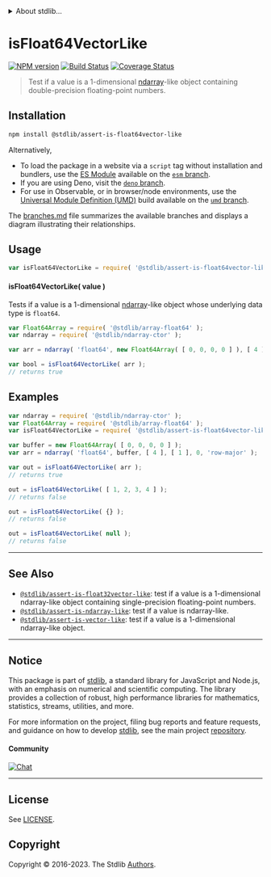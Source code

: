 <!--

@license Apache-2.0

Copyright (c) 2020 The Stdlib Authors.

Licensed under the Apache License, Version 2.0 (the "License");
you may not use this file except in compliance with the License.
You may obtain a copy of the License at

   http://www.apache.org/licenses/LICENSE-2.0

Unless required by applicable law or agreed to in writing, software
distributed under the License is distributed on an "AS IS" BASIS,
WITHOUT WARRANTIES OR CONDITIONS OF ANY KIND, either express or implied.
See the License for the specific language governing permissions and
limitations under the License.

-->


<details>
  <summary>
    About stdlib...
  </summary>
  <p>We believe in a future in which the web is a preferred environment for numerical computation. To help realize this future, we've built stdlib. stdlib is a standard library, with an emphasis on numerical and scientific computation, written in JavaScript (and C) for execution in browsers and in Node.js.</p>
  <p>The library is fully decomposable, being architected in such a way that you can swap out and mix and match APIs and functionality to cater to your exact preferences and use cases.</p>
  <p>When you use stdlib, you can be absolutely certain that you are using the most thorough, rigorous, well-written, studied, documented, tested, measured, and high-quality code out there.</p>
  <p>To join us in bringing numerical computing to the web, get started by checking us out on <a href="https://github.com/stdlib-js/stdlib">GitHub</a>, and please consider <a href="https://opencollective.com/stdlib">financially supporting stdlib</a>. We greatly appreciate your continued support!</p>
</details>

# isFloat64VectorLike

[![NPM version][npm-image]][npm-url] [![Build Status][test-image]][test-url] [![Coverage Status][coverage-image]][coverage-url] <!-- [![dependencies][dependencies-image]][dependencies-url] -->

> Test if a value is a 1-dimensional [ndarray][@stdlib/ndarray/ctor]-like object containing double-precision floating-point numbers.

<section class="installation">

## Installation

```bash
npm install @stdlib/assert-is-float64vector-like
```

Alternatively,

-   To load the package in a website via a `script` tag without installation and bundlers, use the [ES Module][es-module] available on the [`esm` branch][esm-url].
-   If you are using Deno, visit the [`deno` branch][deno-url].
-   For use in Observable, or in browser/node environments, use the [Universal Module Definition (UMD)][umd] build available on the [`umd` branch][umd-url].

The [branches.md][branches-url] file summarizes the available branches and displays a diagram illustrating their relationships.

</section>

<section class="usage">

## Usage

```javascript
var isFloat64VectorLike = require( '@stdlib/assert-is-float64vector-like' );
```

#### isFloat64VectorLike( value )

Tests if a value is a 1-dimensional [ndarray][@stdlib/ndarray/ctor]-like object whose underlying data type is `float64`.

```javascript
var Float64Array = require( '@stdlib/array-float64' );
var ndarray = require( '@stdlib/ndarray-ctor' );

var arr = ndarray( 'float64', new Float64Array( [ 0, 0, 0, 0 ] ), [ 4 ], [ 1 ], 0, 'row-major' );

var bool = isFloat64VectorLike( arr );
// returns true
```

</section>

<!-- /.usage -->

<section class="examples">

## Examples

<!-- eslint no-undef: "error" -->

```javascript
var ndarray = require( '@stdlib/ndarray-ctor' );
var Float64Array = require( '@stdlib/array-float64' );
var isFloat64VectorLike = require( '@stdlib/assert-is-float64vector-like' );

var buffer = new Float64Array( [ 0, 0, 0, 0 ] );
var arr = ndarray( 'float64', buffer, [ 4 ], [ 1 ], 0, 'row-major' );

var out = isFloat64VectorLike( arr );
// returns true

out = isFloat64VectorLike( [ 1, 2, 3, 4 ] );
// returns false

out = isFloat64VectorLike( {} );
// returns false

out = isFloat64VectorLike( null );
// returns false
```

</section>

<!-- /.examples -->

<!-- Section for related `stdlib` packages. Do not manually edit this section, as it is automatically populated. -->

<section class="related">

* * *

## See Also

-   <span class="package-name">[`@stdlib/assert-is-float32vector-like`][@stdlib/assert/is-float32vector-like]</span><span class="delimiter">: </span><span class="description">test if a value is a 1-dimensional ndarray-like object containing single-precision floating-point numbers.</span>
-   <span class="package-name">[`@stdlib/assert-is-ndarray-like`][@stdlib/assert/is-ndarray-like]</span><span class="delimiter">: </span><span class="description">test if a value is ndarray-like.</span>
-   <span class="package-name">[`@stdlib/assert-is-vector-like`][@stdlib/assert/is-vector-like]</span><span class="delimiter">: </span><span class="description">test if a value is a 1-dimensional ndarray-like object.</span>

</section>

<!-- /.related -->

<!-- Section for all links. Make sure to keep an empty line after the `section` element and another before the `/section` close. -->


<section class="main-repo" >

* * *

## Notice

This package is part of [stdlib][stdlib], a standard library for JavaScript and Node.js, with an emphasis on numerical and scientific computing. The library provides a collection of robust, high performance libraries for mathematics, statistics, streams, utilities, and more.

For more information on the project, filing bug reports and feature requests, and guidance on how to develop [stdlib][stdlib], see the main project [repository][stdlib].

#### Community

[![Chat][chat-image]][chat-url]

---

## License

See [LICENSE][stdlib-license].


## Copyright

Copyright &copy; 2016-2023. The Stdlib [Authors][stdlib-authors].

</section>

<!-- /.stdlib -->

<!-- Section for all links. Make sure to keep an empty line after the `section` element and another before the `/section` close. -->

<section class="links">

[npm-image]: http://img.shields.io/npm/v/@stdlib/assert-is-float64vector-like.svg
[npm-url]: https://npmjs.org/package/@stdlib/assert-is-float64vector-like

[test-image]: https://github.com/stdlib-js/assert-is-float64vector-like/actions/workflows/test.yml/badge.svg?branch=main
[test-url]: https://github.com/stdlib-js/assert-is-float64vector-like/actions/workflows/test.yml?query=branch:main

[coverage-image]: https://img.shields.io/codecov/c/github/stdlib-js/assert-is-float64vector-like/main.svg
[coverage-url]: https://codecov.io/github/stdlib-js/assert-is-float64vector-like?branch=main

<!--

[dependencies-image]: https://img.shields.io/david/stdlib-js/assert-is-float64vector-like.svg
[dependencies-url]: https://david-dm.org/stdlib-js/assert-is-float64vector-like/main

-->

[chat-image]: https://img.shields.io/gitter/room/stdlib-js/stdlib.svg
[chat-url]: https://app.gitter.im/#/room/#stdlib-js_stdlib:gitter.im

[stdlib]: https://github.com/stdlib-js/stdlib

[stdlib-authors]: https://github.com/stdlib-js/stdlib/graphs/contributors

[umd]: https://github.com/umdjs/umd
[es-module]: https://developer.mozilla.org/en-US/docs/Web/JavaScript/Guide/Modules

[deno-url]: https://github.com/stdlib-js/assert-is-float64vector-like/tree/deno
[umd-url]: https://github.com/stdlib-js/assert-is-float64vector-like/tree/umd
[esm-url]: https://github.com/stdlib-js/assert-is-float64vector-like/tree/esm
[branches-url]: https://github.com/stdlib-js/assert-is-float64vector-like/blob/main/branches.md

[stdlib-license]: https://raw.githubusercontent.com/stdlib-js/assert-is-float64vector-like/main/LICENSE

[@stdlib/ndarray/ctor]: https://github.com/stdlib-js/ndarray-ctor

<!-- <related-links> -->

[@stdlib/assert/is-float32vector-like]: https://github.com/stdlib-js/assert-is-float32vector-like

[@stdlib/assert/is-ndarray-like]: https://github.com/stdlib-js/assert-is-ndarray-like

[@stdlib/assert/is-vector-like]: https://github.com/stdlib-js/assert-is-vector-like

<!-- </related-links> -->

</section>

<!-- /.links -->
